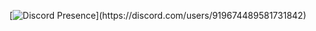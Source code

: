 [![Discord Presence](https://lanyard-profile-readme.vercel.app/api/919674489581731842?theme=light&bg=24d1e5&animated=false&hideDiscrim=true&borderRadius=30px&idleMessage=Probably%20doing%20something%20else...)](https://discord.com/users/919674489581731842)
